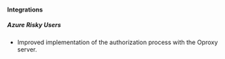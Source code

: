 
#### Integrations
##### Azure Risky Users
- Improved implementation of the authorization process with the Oproxy server.

